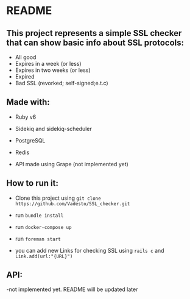 # README

## This project represents a simple SSL checker that can show basic info about SSL protocols:

- All good
- Expires in a week (or less)
- Expires in two weeks (or less)
- Expired
- Bad SSL (revorked; self-signed;e.t.c)

## Made with:

* Ruby v6

* Sidekiq and sidekiq-scheduler

* PostgreSQL

* Redis

* API made using Grape (not implemented yet)

## How to run it:

- Clone this project using `git clone https://github.com/Vadesto/SSL_checker.git`

- run `bundle install`

- run `docker-compose up`

- run `foreman start`

- you can add new Links for checking SSL using `rails c` and `Link.add(url:"{URL}")`

## API:

-not implemented yet. README will be updated later
